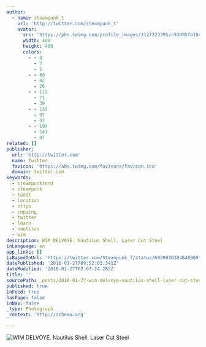 ```yaml
---
author:
  - name: steampunk_t
    url: 'http://twitter.com/steampunk_t'
    avatar:
      src: 'https://pbs.twimg.com/profile_images/3127223395/c93085fb1049364a2739f1e43b22cbc6_400x400.png'
      width: 400
      height: 400
      colors:
        - - 8
          - 7
          - 5
        - - 60
          - 42
          - 26
        - - 112
          - 71
          - 39
        - - 155
          - 97
          - 52
        - - 194
          - 141
          - 97
related: []
publisher:
  url: 'http://twitter.com'
  name: Twitter
  favicon: 'https://abs.twimg.com/favicons/favicon.ico'
  domain: twitter.com
keywords:
  - steampunktend
  - steampunk
  - tweet
  - location
  - https
  - copying
  - twitter
  - learn
  - nautilus
  - wim
description: WIM DELVOYE. Nautilus Shell. Laser Cut Steel
inLanguage: en
app_links: []
isBasedOnUrl: 'https://twitter.com/Steampunk_T/status/692091030464806913'
datePublished: '2016-01-27T09:52:03.341Z'
dateModified: '2016-01-27T02:07:24.285Z'
title: ''
sourcePath: _posts/2016-01-27-wim-delvoye-nautilus-shell-laser-cut-steel.md
published: true
inFeed: true
hasPage: false
inNav: false
_type: Photograph
_context: 'http://schema.org'

---
```

![WIM DELVOYE&period; Nautilus Shell&period; Laser Cut Steel](https://pbs.twimg.com/media/CZrNE-2WQAEOfOF.jpg:large)